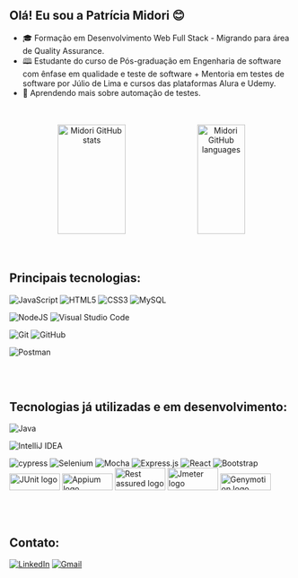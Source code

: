 
## Olá! Eu sou a Patrícia Midori 😊

* 🎓 Formação em Desenvolvimento Web Full Stack - Migrando para área de Quality Assurance.
* 🕮 Estudante do curso de Pós-graduação em Engenharia de software com ênfase em qualidade e teste de software + Mentoria em testes de software por Júlio de Lima e cursos das plataformas Alura e Udemy.
* 🌱 Aprendendo mais sobre automação de testes.

<br>
<br>

<div align="center">  
  <img width="49%" height="195px" src="https://github-readme-stats.vercel.app/api?username=PatriciaMidoriAsau&theme=buefy&show_icons=true" alt="Midori GitHub stats" /> 
  <img width="41%" height="195px" src="https://github-readme-stats.vercel.app/api/top-langs/?username=PatriciaMidoriAsau&theme=buefy&layout=compact" alt="Midori GitHub languages" />
</div>

<br>
<br>

## Principais tecnologias:
<div style="display: inline_block">

![JavaScript](https://img.shields.io/badge/javascript-%23323330.svg?style=for-the-badge&logo=javascript&logoColor=%23F7DF1E)
![HTML5](https://img.shields.io/badge/html5-%23E34F26.svg?style=for-the-badge&logo=html5&logoColor=white)
![CSS3](https://img.shields.io/badge/css3-%231572B6.svg?style=for-the-badge&logo=css3&logoColor=white)
![MySQL](https://img.shields.io/badge/mysql-%2300f.svg?style=for-the-badge&logo=mysql&logoColor=white)

</div>

<div style="display: inline_block">

![NodeJS](https://img.shields.io/badge/node.js-6DA55F?style=for-the-badge&logo=node.js&logoColor=white)
![Visual Studio Code](https://img.shields.io/badge/Visual%20Studio%20Code-0078d7.svg?style=for-the-badge&logo=visual-studio-code&logoColor=white)

</div>

<div style="display: inline_block">

![Git](https://img.shields.io/badge/git-%23F05033.svg?style=for-the-badge&logo=git&logoColor=white)
![GitHub](https://img.shields.io/badge/github-%23121011.svg?style=for-the-badge&logo=github&logoColor=white)

</div>

<div style="display: inline_block">

![Postman](https://img.shields.io/badge/Postman-FF6C37?style=for-the-badge&logo=postman&logoColor=white)

</div>

<br>
<br>

## Tecnologias já utilizadas e em desenvolvimento:

<div style="display: inline_block">

![Java](https://img.shields.io/badge/java-%23ED8B00.svg?style=for-the-badge&logo=openjdk&logoColor=white)

</div>

<div style="display: inline_block">

![IntelliJ IDEA](https://img.shields.io/badge/IntelliJIDEA-000000.svg?style=for-the-badge&logo=intellij-idea&logoColor=white)

</div>

<div style="display: inline_block">

![cypress](https://img.shields.io/badge/-cypress-%23E5E5E5?style=for-the-badge&logo=cypress&logoColor=058a5e)
![Selenium](https://img.shields.io/badge/-selenium-%43B02A?style=for-the-badge&logo=selenium&logoColor=white)
![Mocha](https://img.shields.io/badge/-mocha-%238D6748?style=for-the-badge&logo=mocha&logoColor=white)
![Express.js](https://img.shields.io/badge/express.js-%23404d59.svg?style=for-the-badge&logo=express&logoColor=%2361DAFB)
![React](https://img.shields.io/badge/react-%2320232a.svg?style=for-the-badge&logo=react&logoColor=%2361DAFB)
![Bootstrap](https://img.shields.io/badge/bootstrap-%238511FA.svg?style=for-the-badge&logo=bootstrap&logoColor=white) 
<br>
<img src="https://thepracticaldev.s3.amazonaws.com/i/m8472hypclwrc2ee7ggo.png" height="30" width="90" alt="JUnit logo"  />
<img src="https://www.perfecto.io/sites/default/files/image/2020-03/Appium%20logo.png" height="30" width="90" alt="Appium logo"  />
<img src="https://qaautomationexpert.files.wordpress.com/2021/05/image-103.png" height="40" width="90" alt="Rest assured logo"  />
<img src="https://blog.e-zest.com/hs-fs/hubfs/Capture-4.png?width=401&name=Capture-4.png" height="40" width="90" alt="Jmeter logo"  />
<img src="https://qatestlab.com/assets/Uploads/genymotion.png" height="30" width="90" alt="Genymotion logo"  />






</div>

<br>
<br>

## Contato:

[![LinkedIn](https://img.shields.io/badge/LinkedIn-0077B5?style=for-the-badge&logo=linkedin&logoColor=white)](https://www.linkedin.com/in/patricia-midori-asau/)
[![Gmail](https://img.shields.io/badge/Gmail-D14836?style=for-the-badge&logo=gmail&logoColor=white)](mailto:patriciamidoriasau1@gmail.com)








